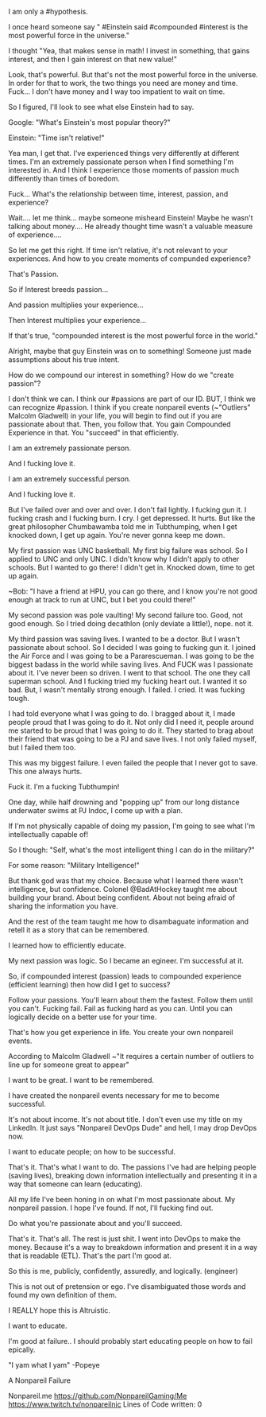 I am only a #hypothesis.

I once heard someone say " #Einstein said #compounded #interest is the most powerful force in the universe."

I thought "Yea, that makes sense in math! I invest in something, that gains interest, and then I gain interest on that new value!"

Look, that's powerful. But that's not the most powerful force in the universe. In order for that to work, the two things you need are money and time. Fuck... I don't have money and I way too impatient to wait on time.

So I figured, I'll look to see what else Einstein had to say.

Google: "What's Einstein's most popular theory?"

Einstein: "Time isn't relative!"

Yea man, I get that. I've experienced things very differently at different times. I'm an extremely passionate person when I find something I'm interested in. And I think I experience those moments of passion much differently than times of boredom.

Fuck... What's the relationship between time, interest, passion, and experience?

Wait.... let me think... maybe someone misheard Einstein! Maybe he wasn't talking about money.... He already thought time wasn't a valuable measure of experience....

So let me get this right. If time isn't relative, it's not relevant to your experiences. And how to you create moments of compunded experience?

That's Passion.

So if Interest breeds passion...

And passion multiplies your experience...

Then Interest multiplies your experience...

If that's true, "compounded interest is the most powerful force in the world."

Alright, maybe that guy Einstein was on to something! Someone just made assumptions about his true intent.

How do we compound our interest in something? How do we "create passion"?

I don't think we can. I think our #passions are part of our ID. BUT, I think we can recognize #passion. I think if you create nonpareil events (~"Outliers" Malcolm Gladwell) in your life, you will begin to find out if you are passionate about that. Then, you follow that. You gain Compounded Experience in that. You "succeed" in that efficiently.

I am an extremely passionate person.

And I fucking love it.

I am an extremely successful person.

And I fucking love it.

But I've failed over and over and over. I don't fail lightly. I fucking gun it. I fucking crash and I fucking burn. I cry. I get depressed. It hurts. But like the great philosopher Chumbawamba told me in Tubthumping, when I get knocked down, I get up again. You're never gonna keep me down.

My first passion was UNC basketball. My first big failure was school. So I applied to UNC and only UNC. I didn't know why I didn't apply to other schools. But I wanted to go there! I didn't get in. Knocked down, time to get up again.

~Bob: "I have a friend at HPU, you can go there, and I know you're not good enough at track to run at UNC, but I bet you could there!"

My second passion was pole vaulting! My second failure too. Good, not good enough. So I tried doing decathlon (only deviate a little!), nope. not it.

My third passion was saving lives. I wanted to be a doctor. But I wasn't passionate about school. So I decided I was going to fucking gun it. I joined the Air Force and I was going to be a Pararescueman. I was going to be the biggest badass in the world while saving lives. And FUCK was I passionate about it. I've never been so driven. I went to that school. The one they call superman school. And I fucking tried my fucking heart out. I wanted it so bad. But, I wasn't mentally strong enough. I failed. I cried. It was fucking tough.

I had told everyone what I was going to do. I bragged about it, I made people proud that I was going to do it. Not only did I need it, people around me started to be proud that I was going to do it. They started to brag about their friend that was going to be a PJ and save lives. I not only failed myself, but I failed them too.

This was my biggest failure. I even failed the people that I never got to save. This one always hurts.

Fuck it. I'm a fucking Tubthumpin!

One day, while half drowning and "popping up" from our long distance underwater swims at PJ Indoc, I come up with a plan.

If I'm not physically capable of doing my passion, I'm going to see what I'm intellectually capable of!

So I though: "Self, what's the most intelligent thing I can do in the military?"

For some reason: "Military Intelligence!"

But thank god was that my choice. Because what I learned there wasn't intelligence, but confidence. Colonel @BadAtHockey taught me about building your brand. About being confident. About not being afraid of sharing the information you have.

And the rest of the team taught me how to disambaguate information and retell it as a story that can be remembered.

I learned how to efficiently educate.

My next passion was logic. So I became an egineer. I'm successful at it.

So, if compounded interest (passion) leads to compounded experience (efficient learning) then how did I get to success?

Follow your passions. You'll learn about them the fastest. Follow them until you can't. Fucking fail. Fail as fucking hard as you can. Until you can logically decide on a better use for your time.

That's how you get experience in life. You create your own nonpareil events.

According to Malcolm Gladwell ~"It requires a certain number of outliers to line up for someone great to appear"

I want to be great. I want to be remembered.

I have created the nonpareil events necessary for me to become successful.

It's not about income. It's not about title. I don't even use my title on my LinkedIn. It just says "Nonpareil DevOps Dude" and hell, I may drop DevOps now.

I want to educate people; on how to be successful.

That's it. That's what I want to do. The passions I've had are helping people (saving lives), breaking down information intellectually and presenting it in a way that someone can learn (educating).

All my life I've been honing in on what I'm most passionate about. My nonpareil passion. I hope I've found. If not, I'll fucking find out.

Do what you're passionate about and you'll succeed.

That's it. That's all. The rest is just shit. I went into DevOps to make the money. Because it's a way to breakdown information and present it in a way that is readable (ETL). That's the part I'm good at. 

So this is me, publicly, confidently, assuredly, and logically. (engineer)

This is not out of pretension or ego. I've disambiguated those words and found my own definition of them.

I REALLY hope this is Altruistic.

I want to educate.

I'm good at failure.. I should probably start educating people on how to fail epically.

"I yam what I yam" -Popeye

A Nonpareil Failure

Nonpareil.me
https://github.com/NonpareilGaming/Me
https://www.twitch.tv/nonpareilnic
Lines of Code written: 0

